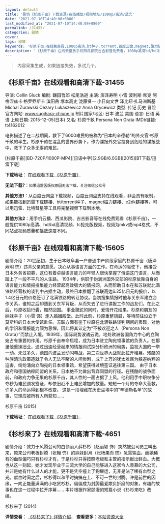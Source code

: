 ```yaml
---
layout: default
title: '剧情《杉原千亩》下载资源/在线播放/视频地址/1080p/高清/蓝光'
date: "2021-07-10T14:40:08+0800"
last_modified_at: "2021-07-10T14:40:08+0800"
permalink: /31455/
categories: 剧情
cover:
tags: 剧情
keywords: '杉原千亩,在线免费看,1080p高清,bt种子,torrent,百度云盘,magnet,磁力链,迅雷下载资源'
description: '《杉原千亩》在线云播放手机西瓜影院吉吉影音免费看，1080p高清bd/hd未删减完整版和tc抢先枪版，mkv/mp4格式，附带bt/torrent种子、magnet/磁力链、百度云盘、网盘资源迅雷下载链接'
---
```


>内容采集生成，如果链接失效，多试几个。


## 《杉原千亩》在线观看和高清下载-31455

导演: Cellin Gluck 编剧: 鎌田哲郎 松尾浩道 主演: 唐泽寿明 小雪 波利斯·席克 阿格涅兹卡·格罗乔斯卡 滨田岳 塚本高史 泷藤贤一 小日向文世 泽比纽·扎马洲斯基 Michal Zurawski Cezary Lukaszewicz Anna Grycewicz 类型: 传记 历史 冒险 官方网站: www.sugihara-chiune.jp 制片国家/地区: 日本 波兰 美国 语言: 日语 英语 上映日期: 2015-12-05(日本) 又名: 杉原千畝 Persona Non Grata IMDb链接: tt4162012

电影描述了在二战期间，救下了6000难民的被称为“日本的辛德勒”的外交官·杉原千畝的半生。杉原千畝在混乱的世界形势下，作为谍报外交官投身到危险的谍报战中，救下了众多无辜的难民。


[杉原千亩][BD-720P/1080P-MP4][日语中字][2.9GB/6.0GB][2015][BT下载/迅雷下载]

**下载地址**： [在线观看下载 《杉原千亩》](https://www.btdx8.com/torrent/persona_non_grata_2015.html) 


**无法下载?**：`如果迅雷因版权原因无法下载，关注微信公众号 `

**其他方法1**：从百度云网盘下载视频，百度云网盘支持在线观看，非会员有限制，如果能找到迅雷下载链接、bt/torrent种子、magnet磁力链接、e2dk链接等，可以用迅雷、比特彗星等工具将完整视频下载到本地。

**其他方法2**：用手机云播、西瓜影院、吉吉影音等在线免费观看《杉原千亩》，一般提供1080p高清、hd/bd高清视频、tc抢先版视频，视频为mkv或mp4格式，不同站点视频质量和播放速度不同。


## 《杉原千亩》在线观看和高清下载-15605

剧情介绍：20世纪初，生于日本岐阜县一户普通中产阶级家庭的杉原千亩（唐泽寿明 饰）违背父亲的意愿，决心从事语言方面的工作。在命运的驱使下，他接受日本外务省招募，这位有着卓越语言能力的年轻人很快掌握了俄语这门语言，从而踏上了一段不平凡的人生路。   1934年，供职于伪满洲国外交部的杉原依靠自身的语言能力和情报搜集能力经营起高效强大的情报网，从而帮助日本在和苏联就北满铁路经营权的谈判中占据主动，最终日本推翻了苏联高达6.25亿日元的报价，以1.4亿日元的价格签订了北满铁路的转让协议。当初搜集情报时他与关东军建立合作关系，谁知之后却遭到关东军背叛，从而失去了进行谍报工作的战友们。在此之后，杉原收拾行囊，黯然回国。   事业蹉跎的同时，爱情开花结果。杉原和朋友的妹妹幸子（小雪 饰）走入婚姻殿堂。此时此刻，杉原重整旗鼓，等待前往设立于莫斯科的日本大使馆赴任。苏联方面有鉴于杉原在北满铁路谈判期间的表现，对他的学识和情报能力颇为忌惮，因此将其认定为“不被欢迎之人（Persona Non Grata）”而禁止入境。1939年，国际局势波谲云诡，地处欧洲各国角力中心的立陶宛占有重要的作用。杉原千亩奉命启程，成为日本驻立陶宛领事馆的负责人。在那里他重操旧业，通过迅速经营起来的情报网试探分析欧洲的局势，监视大国的一举一动。未过多久，德国向波兰发动闪电战，第二次世界大战就此拉开帷幕。残酷的种族清洗政策造就了令人无法卒睹的人间惨剧，成千上万的犹太难民为躲避纳粹的迫害，纷纷涌向立陶宛的日本领事馆，希望获得过境签证逃往第三国。   由于日本政府和德国纳粹同盟的关系，日本绝不允做出背弃同盟的行径。在残酷的战争面前，和政府力争无果的杉原千亩，其人性的一面占据了上风。他利用手中职权争分夺秒为难民颁发签证，却依旧赶不上难民增加的数量。短短一个月的夺命大营救，许多人的命运得到根本改变。   这是一段埋藏在历史尘埃中的“辛德勒名单”的故事，它理应被所有人所获知……


杉原千亩 (2015)

**下载地址**： [在线观看下载 《杉原千亩》](https://www.btbtdy.me/btdy/dy4508.html) 


## 《杉杉来了》在线观看和高清下载-4651

剧情介绍：效力于风腾公司的白领丽人薛杉杉（赵丽颖 饰）突然被公司员工叫出来，原来公司老板封腾（张翰 饰）的妹妹封月（张杨果而 饰）急需输血，而她稀有的血型偏巧只有杉杉才有，于是杉杉只得按照老板和主管的指示献出鲜血。大概也从这一刻起，她才发现毕业于三流大学的自己能够进入这家令人羡慕的大公司，并非是她有什么过人的才能，更不是凭空撞上了狗屎运，无非是沾了稀有血型之光。献血时间之后，杉杉得以和平时搞搞在上、不可一世的封腾。许是前世的因缘，一向正能量满满的小吃货杉杉，偏偏成为封腾最爱欺负折磨的对象，有趣的故事也在这一过程中拉开序幕…… 本片根据作家顾漫的短篇小说《杉杉来吃》改编。


杉杉来了 (2014)

**详情查看**： [《杉杉来了》详情介绍](/movie/4651/)， **查看更多**：[本站资源大全](/movie/t/all/)

